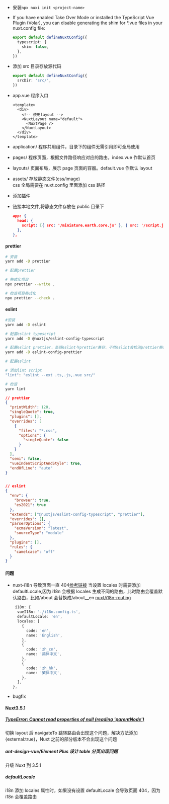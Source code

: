 - 安装`npx nuxi init <project-name>`

- If you have enabled Take Over Mode or installed the TypeScript Vue Plugin (Volar), you can disable generating the shim for \*.vue files in your nuxt.config file:

  ```ts
  export default defineNuxtConfig({
    typescript: {
      shim: false,
    },
  })
  ```

- 添加 src 目录存放源代码

  ```ts
  export default defineNuxtConfig({
    srcDir: 'src/',
  })
  ```

- app.vue 程序入口

  ```vue
  <template>
    <div>
      <!-- 使用layout -->
      <NuxtLayout name="default">
        <NuxtPage />
      </NuxtLayout>
    </div>
  </template>
  ```

- application/ 程序共用组件，目录下的组件无需引用即可全局使用

- pages/ 程序页面，根据文件路径响应对应的路由。index.vue 作默认首页

- layouts/ 页面布局，展示 page 页面的容器。default.vue 作默认 layout

- assets/ 存放静态文件(css/image)  
  css 全局需要在 nuxt.config 里面添加 css 路径

- 添加插件

- 链接本地文件,将静态文件存放在 public 目录下

  ```json
  app: {
    head: {
      script: [{ src: '/miniature.earth.core.js' }, { src: '/script.js' }],
    },
  },

  ```

#### prettier

```bash
# 安装
yarn add -D prettier

# 配置prettier

# 格式化项目
npx prettier --write .

# 检查项目格式化
npx prettier --check .
```

#### eslint

```bash
#安装
yarn add -D eslint

# 配置eslint typescript
yarn add -D @nuxtjs/eslint-config-typescript

# 配置eslint prettier，处理eslint与prettier兼容，不然eslint会检测prettier格式化后的space 缩进
yarn add -D eslint-config-prettier

# 配置eslint

# 添加lint script
"lint": "eslint --ext .ts,.js,.vue src/"

# 检查
yarn lint
```

```json
// prettier
{
  "printWidth": 120,
  "singleQuote": true,
  "plugins": [],
  "overrides": [
    {
      "files": "*.css",
      "options": {
        "singleQuote": false
      }
    }
  ],
  "semi": false,
  "vueIndentScriptAndStyle": true,
  "endOfLine": "auto"
}


// eslint
{
  "env": {
    "browser": true,
    "es2021": true
  },
  "extends": ["@nuxtjs/eslint-config-typescript", "prettier"],
  "overrides": [],
  "parserOptions": {
    "ecmaVersion": "latest",
    "sourceType": "module"
  },
  "plugins": [],
  "rules": {
    "camelcase": "off"
  }
}
```

#### 问题

- nuxt-i18n 导致页面一直 404[参考链接](https://github.com/nuxt-modules/i18n/issues/139)
  当设置 locales 时需要添加 defaultLocale,因为 i18n 会根据 locales 生成不同的路由，此时路由会覆盖默认路由，比如/about 会替换成/about\_\_en
  [nuxt/i18n-routing](https://v8.i18n.nuxtjs.org/guide/routing-strategies)

  ```ts
   i18n: {
    vueI18n: './i18n.config.ts',
    defaultLocale: 'en',
    locales: [
      {
        code: 'en',
        name: 'English',
      },
      {
        code: 'zh_cn',
        name: '简体中文',
      },
      {
        code: 'zh_hk',
        name: '繁体中文',
      },
    ],
  },

  ```

- bugfix

#### Nuxt3.5.1

##### [TypeError: Cannot read properties of null (reading 'parentNode')](https://github.com/nuxt/nuxt/issues/13309)

切换 layout 后 navigateTo 跳转路由会出现这个问题，解决方法添加 {external:true}，Nuxt 之前的部分版本不会出现这个问题

##### ant-design-vue/Element Plus 设计 table 分页出现问题

升级 Nuxt 到 3.5.1

##### defaultLocale

i18n 添加 locales 属性时，如果没有设置 defaultLocale 会导致页面 404，因为 i18n 会覆盖路由

